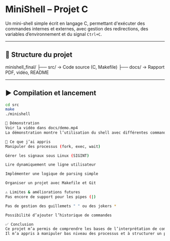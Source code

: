 # MiniShell – Projet C

Un mini-shell simple écrit en langage C, permettant d'exécuter des commandes internes et externes, avec gestion des redirections, des variables d’environnement et du signal `Ctrl+C`.

---

## 📁 Structure du projet

minishell_final/
├── src/ → Code source (C, Makefile)
├── docs/ → Rapport PDF, vidéo, README

---

## ▶️ Compilation et lancement

```bash
cd src
make
./minishell

🎥 Démonstration
Voir la vidéo dans docs/demo.mp4
La démonstration montre l’utilisation du shell avec différentes commandes et redirections.

🧠 Ce que j’ai appris
Manipuler des processus (fork, exec, wait)

Gérer les signaux sous Linux (SIGINT)

Lire dynamiquement une ligne utilisateur

Implémenter une logique de parsing simple

Organiser un projet avec Makefile et Git

⚠️ Limites & améliorations futures
Pas encore de support pour les pipes (|)

Pas de gestion des guillemets " " ou des jokers *

Possibilité d’ajouter l’historique de commandes

✅ Conclusion
Ce projet m’a permis de comprendre les bases de l’interprétation de commandes sous Unix/Linux.
Il m’a appris à manipuler bas niveau des processus et à structurer un projet C proprement.


